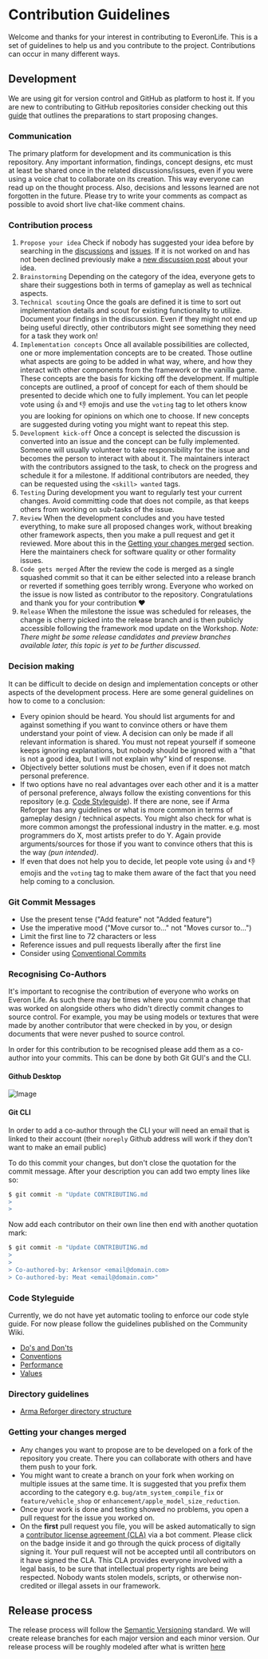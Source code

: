 # Contribution Guidelines

Welcome and thanks for your interest in contributing to EveronLife.
This is a set of guidelines to help us and you contribute to the project.
Contributions can occur in many different ways.

## Development
We are using git for version control and GitHub as platform to host it. If you are new to contributing to GitHub repositories consider checking out this [guide](https://github.com/firstcontributions/first-contributions) that outlines the preparations to start proposing changes.

### Communication
The primary platform for development and its communication is this repository. Any important information, findings, concept designs, etc must at least be shared once in the related discussions/issues, even if you were using a voice chat to collaborate on its creation. This way everyone can read up on the thought process. Also, decisions and lessons learned are not forgotten in the future. Please try to write your comments as compact as possible to avoid short live chat-like comment chains.

### Contribution process
1. `Propose your idea` Check if nobody has suggested your idea before by searching in the [discussions](https://github.com/EveronLife/EveronLife/discussions) and [issues](https://github.com/EveronLife/EveronLife/issues). If it is not worked on and has not been declined previously make a [new discussion post](https://github.com/EveronLife/EveronLife/discussions/new?category=ideas) about your idea.
2. `Brainstorming` Depending on the category of the idea, everyone gets to share their suggestions both in terms of gameplay as well as technical aspects.
3. `Technical scouting` Once the goals are defined it is time to sort out implementation details and scout for existing functionality to utilize. Document your findings in the discussion. Even if they might not end up being useful directly, other contributors might see something they need for a task they work on!
4. `Implementation concepts` Once all available possibilities are collected, one or more implementation concepts are to be created. Those outline what aspects are going to be added in what way, where, and how they interact with other components from the framework or the vanilla game. These concepts are the basis for kicking off the development. If multiple concepts are outlined, a proof of concept for each of them should be presented to decide which one to fully implement. You can let people vote using 👍 and 👎 emojis and use the `voting` tag to let others know you are looking for opinions on which one to choose. If new concepts are suggested during voting you might want to repeat this step. 
6. `Development kick-off` Once a concept is selected the discussion is converted into an issue and the concept can be fully implemented. Someone will usually volunteer to take responsibility for the issue and becomes the person to interact with about it. The maintainers interact with the contributors assigned to the task, to check on the progress and schedule it for a milestone. If additional contributors are needed, they can be requested using the `<skill> wanted` tags.
7. `Testing` During development you want to regularly test your current changes. Avoid committing code that does not compile, as that keeps others from working on sub-tasks of the issue.
8. `Review` When the development concludes and you have tested everything, to make sure all proposed changes work, without breaking other framework aspects, then you make a pull request and get it reviewed. More about this in the [Getting your changes merged](#changes_merged) section. Here the maintainers check for software quality or other formality issues.
9. `Code gets merged` After the review the code is merged as a single squashed commit so that it can be either selected into a release branch or reverted if something goes terribly wrong. Everyone who worked on the issue is now listed as contributor to the repository. Congratulations and thank you for your contribution ❤️
10. `Release` When the milestone the issue was scheduled for releases, the change is cherry picked into the release branch and is then publicly accessible following the framework mod update on the Workshop. *Note: There might be some release candidates and preview branches available later, this topic is yet to be further discussed.*

### Decision making
It can be difficult to decide on design and implementation concepts or other aspects of the development process. Here are some general guidelines on how to come to a conclusion:
- Every opinion should be heard. You should list arguments for and against something if you want to convince others or have them understand your point of view. A decision can only be made if all relevant information is shared. You must not repeat yourself if someone keeps ignoring explanations, but nobody should be ignored with a "that is not a good idea, but I will not explain why" kind of response.
- Objectively better solutions must be chosen, even if it does not match personal preference. 
- If two options have no real advantages over each other and it is a matter of personal preference, always follow the existing conventions for this repository (e.g. [Code Styleguide](#code_guidelines)). If there are none, see if Arma Reforger has any guidelines or what is more common in terms of gameplay design / technical aspects. You might also check for what is more common amongst the professional industry in the matter. e.g. most programmers do X, most artists prefer to do Y. Again provide arguments/sources for those if you want to convince others that this is the way *(pun intended)*. 
- If even that does not help you to decide, let people vote using 👍 and 👎 emojis and the `voting` tag to make them aware of the fact that you need help coming to a conclusion.

### Git Commit Messages
* Use the present tense ("Add feature" not "Added feature")
* Use the imperative mood ("Move cursor to..." not "Moves cursor to...")
* Limit the first line to 72 characters or less
* Reference issues and pull requests liberally after the first line
* Consider using [Conventional Commits](https://www.conventionalcommits.org/en/v1.0.0/)

### Recognising Co-Authors
It's important to recognise the contribution of everyone who works on Everon Life. As such there may be times where you commit a change that was worked on alongside others who didn't directly commit changes to source control. For example, you may be using models or textures that were made by another contributor that were checked in by you, or design documents that were never pushed to source control.

In order for this contribution to be recognised please add them as a co-author into your commits. This can be done by both Git GUI's and the CLI.

#### Github Desktop

![Image](https://docs.github.com/assets/cb-1355315/images/help/desktop/co-authors-demo-hq.gif "GH-Desktop co-authors")

#### Git CLI

In order to add a co-author through the CLI your will need an email that is linked to their account (their `noreply` Github address will work if they don't want to make an email public)

To do this commit your changes, but don't close the quotation for the commit message. After your description you can add two empty lines like so:

```bash
$ git commit -m "Update CONTRIBUTING.md
>
>
```

Now add each contributor on their own line then end with another quotation mark:

```bash
$ git commit -m "Update CONTRIBUTING.md
>
>
> Co-authored-by: Arkensor <email@domain.com>
> Co-authored-by: Meat <email@domain.com>"
```

### <a name="code_guidelines"></a> Code Styleguide
Currently, we do not have yet automatic tooling to enforce our code style guide. For now please follow the guidelines published on the Community Wiki.
* [Do's and Don'ts](https://community.bistudio.com/wiki/Arma_Reforger:Scripting:_Do%27s_and_Don%27ts)
* [Conventions](https://community.bistudio.com/wiki/Arma_Reforger:Scripting:_Conventions)
* [Performance](https://community.bistudio.com/wiki/Arma_Reforger:Scripting:_Performance)
* [Values](https://community.bistudio.com/wiki/Arma_Reforger:Scripting:_Values)

### Directory guidelines
* [Arma Reforger directory structure](https://community.bistudio.com/wiki/Arma_Reforger:Directory_Structure)

### <a name="changes_merged"></a> Getting your changes merged
- Any changes you want to propose are to be developed on a fork of the repository you create. There you can collaborate with others and have them push to your fork. 
- You might want to create a branch on your fork when working on multiple issues at the same time. It is suggested that you prefix them according to the category e.g. `bug/atm_system_compile_fix` or `feature/vehicle_shop` or `enhancement/apple_model_size_reduction`.
- Once your work is done and testing showed no problems, you open a pull request for the issue you worked on.
- On the **first** pull request you file, you will be asked automatically to sign a [contributor license agreement (CLA)](https://en.wikipedia.org/wiki/Contributor_License_Agreement) via a bot comment. Please click on the badge inside it and go through the quick process of digitally signing it. Your pull request will not be accepted until all contributors on it have signed the CLA.
This CLA provides everyone involved with a legal basis, to be sure that intellectual property rights are being respected. Nobody wants stolen models, scripts, or otherwise non-credited or illegal assets in our framework.

## Release process
The release process will follow the [Semantic Versioning](https://semver.org/) standard. We will create release branches for each major version and each minor version. Our release process will be roughly modeled after what is written [here](https://trunkbaseddevelopment.com/branch-for-release/)
